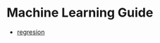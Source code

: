 # Machine Learning Guide
- [regresion](https://github.com/itsahmadrezza/ML_With_Jadi/tree/main/Regression)

